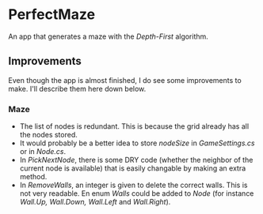 # PerfectMaze
An app that generates a maze with the *Depth-First* algorithm.

## Improvements
Even though the app is almost finished, I do see some improvements to make. I'll describe them here down below.

### Maze
- The list of nodes is redundant. This is because the grid already has all the nodes stored.
- It would probably be a better idea to store _nodeSize_ in _GameSettings.cs_ or in _Node.cs_.
- In *PickNextNode*, there is some DRY code (whether the neighbor of the current node is available) that is easily changable by making an extra method.
- In *RemoveWalls*, an integer is given to delete the correct walls. This is not very readable. En enum _Walls_ could be added to _Node_ (for instance _Wall.Up, Wall.Down, Wall.Left_ and _Wall.Right_).
